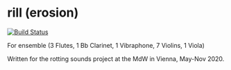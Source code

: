 rill (erosion)
==============
[![Build Status](https://travis-ci.org/adammccartney/rill.svg?branch=master)](https://travis-ci.org/adammccartney/rill)

For ensemble (3 Flutes, 1 Bb Clarinet, 1 Vibraphone, 7 Violins, 1 Viola)

Written for the rotting sounds project at the MdW in Vienna, May-Nov 2020. 


